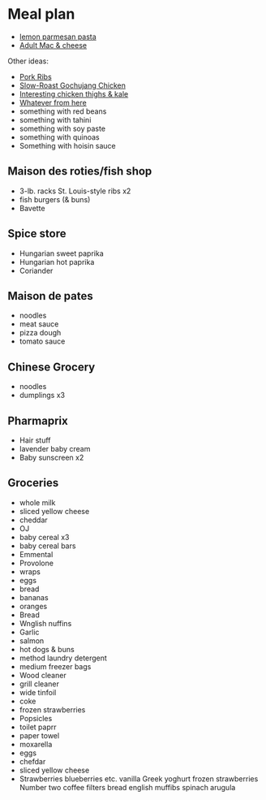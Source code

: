 # Meal plan

- [lemon parmesan pasta](https://www.bonappetit.com/recipe/pasta-with-brown-butter-whole-lemon-and-parmesan)
- [Adult Mac & cheese](https://www.bonappetit.com/recipe/adult-mac-and-cheese)

Other ideas:

- [Pork Ribs](https://www.bonappetit.com/recipe/five-spice-pork-ribs)
- [Slow-Roast Gochujang Chicken](https://www.bonappetit.com/recipe/slow-roast-gochujang-chicken)
- [Interesting chicken thighs & kale](https://www.bonappetit.com/recipe/fideos-with-chicken-thighs-and-kale)
- [Whatever from here](https://www.bonappetit.com/story/yia-vang-hmong-cuisine)
- something with red beans
- something with tahini
- something with soy paste
- something with quinoas
- Something with hoisin sauce

## Maison des roties/fish shop

- 3-lb. racks St. Louis-style ribs x2
- fish burgers (& buns)
- Bavette

## Spice store

- Hungarian sweet paprika
- Hungarian hot paprika
- Coriander

## Maison de pates

- noodles
- meat sauce
- pizza dough
- tomato sauce

## Chinese Grocery

- noodles
- dumplings x3

## Pharmaprix

- Hair stuff
- lavender baby cream
- Baby sunscreen x2

## Groceries

- whole milk
- sliced yellow cheese
- cheddar
- OJ
- baby cereal x3
- baby cereal bars
- Emmental
- Provolone
- wraps
- eggs
- bread
- bananas
- oranges
- Bread
- Wnglish nuffins
- Garlic
- salmon
- hot dogs & buns
- method laundry detergent
- medium freezer bags
- Wood cleaner
- grill cleaner
- wide tinfoil
- coke
- frozen strawberries
- Popsicles
- toilet paprr
- paper towel
- moxarella
- eggs
- chefdar
- sliced yellow cheese
- Strawberries blueberries etc.
vanilla Greek yoghurt
frozen strawberries
Number two coffee filters
bread
english muffibs
spinach
arugula
